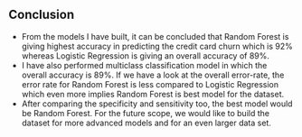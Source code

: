## Conclusion

- From the models I have built, it can be concluded that Random Forest is giving highest accuracy in predicting the credit card churn which is 92% whereas Logistic Regression is giving an overall accuracy of 89%.
- I have also performed multiclass classification model in which the overall accuracy is 89%. If we have a look at the overall error-rate, the error rate for Random Forest is less compared to Logistic Regression which even more implies Random Forest is best model for the dataset.
- After comparing the specificity and sensitivity too, the best model would be Random Forest. For the future scope, we would like to build the dataset for more advanced models and for an even larger data set. 
